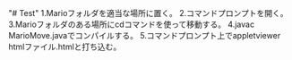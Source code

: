 "# Test" 
1.Marioフォルダを適当な場所に置く。
2.コマンドプロンプトを開く。
3.Marioフォルダのある場所にcdコマンドを使って移動する。
4.javac MarioMove.javaでコンパイルする。
5.コマンドプロンプト上でappletviewer htmlファイル.htmlと打ち込む。